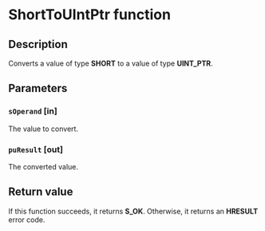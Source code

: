 # ShortToUIntPtr function

## Description

Converts a value of type **SHORT** to a value of type **UINT_PTR**.

## Parameters

### `sOperand` [in]

The value to convert.

### `puResult` [out]

The converted value.

## Return value

If this function succeeds, it returns **S_OK**. Otherwise, it returns an **HRESULT** error code.